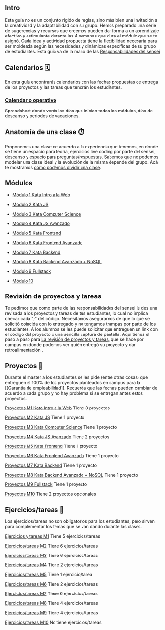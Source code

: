 ## Intro 
Esta guía no es un conjunto rígido de reglas, sino más bien una invitación a la creatividad y la adaptabilidad con su grupo. Hemos preparado una serie de sugerencias y recursos que creemos pueden dar forma a un aprendizaje efectivo y estimulante durante las 4 semanas que dura el módulo que se te asignó. Cada idea y actividad propuesta tiene la flexibilidad necesaria para ser moldeada según las necesidades y dinámicas específicas de su grupo de estudiantes. Esta guía va de la mano de las [Responsabilidades del sensei](/Responsabilidades%20del%20sensei.md)

## Calendarios 🗓️
En esta guía encontrarás calendarios con las fechas propuestas de entrega de los proyectos y las tareas que tendrán los estudiantes.
 ### [Calendario operativo](https://docs.google.com/spreadsheets/d/1Y1xmjy7IqYmHJHGcoDkhKBUcnff051IK4eTE5eK6bZU/edit#gid=1164278491)
 Spreadsheet donde verás los días que inician todos los módulos, días de descanso y periodos de vacaciones.
## Anatomía de una clase ⏱️
Proponemos una clase de acuerdo a la experiencia que tenemos, en donde se tiene un espacio para teoría, ejercicios live coding por parte del sensei, descanso y espacio para preguntas/respuestas.
Sabemos que no podemos modelar una clase ideal y la evolución de la misma depende del grupo.
Acá te mostramos [cómo podemos dividir una clase](/Anatomía%20de%20una%20clase%20⏱️.md).

## Módulos
- [Módulo 1 Kata Intro a la Web](/Módulos/M1/Módulo%201%20Kata%20Intro%20a%20la%20Web.md)

- [Módulo 2 Kata JS](/Módulos/M2/Módulo%202%20Kata%20JS.md)

- [Módulo 3 Kata Computer Science](/Módulos/M3/Módulo%203%20Kata%20Computer%20Science.md)

- [Módulo 4 Kata JS Avanzado](/Módulos/M4/Módulo%204%20Kata%20JS%20Avanzado.md)

- [Módulo 5 Kata Frontend](/Módulos/M5/Módulo%205%20Kata%20Frontend.md)

- [Módulo 6 Kata Frontend Avanzado](/Módulos/M6/Módulo%206%20Kata%20Frontend%20Avanzado.md)

- [Módulo 7 Kata Backend](/Módulos/M7/Módulo%207%20Kata%20Backend.md)

- [Módulo 8 Kata Backend Avanzado + NoSQL](/Módulos/M8/Módulo%208%20Kata%20Backend%20Avanzado%20+%20NoSQL.md)

- [Módulo 9 Fullstack](/Módulos/M9/Módulo%209%20Fullstack.md)

- [Módulo 10](/Módulos/M10/Módulo%2010.md)
## Revisión de proyectos y tareas
Te pedimos que como parte de las responsabilidades del sensei le des una revisada a los proyectos y tareas de tus estudiantes, lo cual no implica checar cada ";" del código. Necesitamos asegurarnos de que lo que se solicitó coincida con lo entregado y no tengamos trampas por parte de los estudiantes.
A los alumnos se les puede solicitar que entreguen un link con el código del proyecto o una sencilla captura de pantalla.
Aquí tienes el paso a paso para [La revisión de proyectos y tareas](/La%20revisión%20de%20proyectos%20y%20tareas.md), que se hace por campus en donde podemos ver quién entregó su proyecto y dar retroalimentación . 

## Proyectos 🏁
Durante el master a los estudiantes se les pide (entre otras cosas) que entreguen el 100% de los proyectos planteados en campus para la [[Garantía de empleabilidad]]. 
Recuerda que las fechas pueden cambiar de acuerdo a cada grupo y no hay problema si se entregan antes estos proyectos.

[Proyectos M1 Kata Intro a la Web](/Proyectos/Proyectos%20M1%20Kata%20Intro%20a%20la%20Web.md) Tiene 3 proyectos

[Proyectos M2 Kata JS](/Proyectos/Proyectos%20M2%20Kata%20JS.md) Tiene 1 proyecto

[Proyectos M3 Kata Computer Science](/Proyectos/Proyectos%20M3%20Kata%20Computer%20Science.md) Tiene 1 proyecto

[Proyectos M4 Kata JS Avanzado](/Proyectos/Proyectos%20M4%20Kata%20JS%20Avanzado.md) Tiene 2 proyectos

[Proyectos M5 Kata Frontend](/Proyectos/Proyectos%20M5%20Kata%20Frontend.md) Tiene 1 proyecto

[Proyectos M6 Kata Frontend Avanzado](/Proyectos/Proyectos%20M6%20Kata%20Frontend%20Avanzado.md) Tiene 1 proyecto

[Proyectos M7 Kata Backend](/Proyectos/Proyectos%20M7%20Kata%20Backend.md) Tiene 1 proyecto

[Proyectos M8 Kata Backend Avanzado + NoSQL](/Proyectos/Proyectos%20M8%20Kata%20Backend%20Avanzado%20+%20NoSQL.md) Tiene 1 proyecto

[Proyectos M9 Fullstack](/Proyectos/Proyectos%20M9%20Fullstack.md) Tiene 1 proyecto

[Proyectos M10](/Proyectos/Proyectos%20M10.md) Tiene 2 proyectos opcionales

## Ejercicios/tareas 📝
Los ejercicios/tareas no son obligatorios para los estudiantes, pero sirven para complementar los temas que se van dando durante las clases.

[Ejercicios y tareas M1](/Ejercicios%20y%20tareas/Ejercicios%20y%20tareas%20M1.md) Tiene 5 ejercicios/tareas

[Ejercicios/tareas M2](/Ejercicios%20y%20tareas/Ejercicios%20y%20tareas%20M2.md) Tiene 6 ejercicios/tareas

[Ejercicios/tareas M3](/Ejercicios%20y%20tareas/Ejercicios%20y%20tareas%20M3.md) Tiene 6 ejercicios/tareas

[Ejercicios/tareas M4](/Ejercicios%20y%20tareas/Ejercicios%20y%20tareas%20M4.md) Tiene 2 ejercicios/tareas

[Ejercicios/tareas M5](/Ejercicios%20y%20tareas/Ejercicios%20y%20tareas%20M5.md) Tiene 1 ejercicio/tarea

[Ejercicios/tareas M6](/Ejercicios%20y%20tareas/Ejercicios%20y%20tareas%20M6.md) Tiene 2 ejercicios/tareas

[Ejercicios/tareas M7](/Ejercicios%20y%20tareas/Ejercicios%20y%20tareas%20M7.md) Tiene 6 ejercicios/tareas

[Ejercicios/tareas M8](/Ejercicios%20y%20tareas/Ejercicios%20y%20tareas%20M8.md) Tiene 4 ejercicios/tareas

[Ejercicios/tareas M9](/Ejercicios%20y%20tareas/Ejercicios%20y%20tareas%20M9.md) Tiene 4 ejercicios/tareas

[Ejercicios/tareas M10](/Ejercicios%20y%20tareas/Ejercicios%20y%20tareas%20M10.md) No tiene ejercicios/tareas